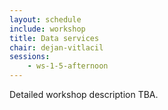 ```yaml
---
layout: schedule
include: workshop
title: Data services
chair: dejan-vitlacil
sessions:
    - ws-1-5-afternoon
---
```


Detailed workshop description TBA.
